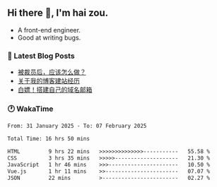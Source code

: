 ## Hi there 👋, I'm hai zou.

- A front-end engineer.
- Good at writing bugs.

### 📖 Latest Blog Posts
<!-- BLOG-POST-LIST:START -->
- [被裁员后，应该怎么做？](https://blog.izou.top/2025/01/layoff-experience/)
- [关于我的博客建站经历](https://blog.izou.top/2025/01/blog-site-build/)
- [白嫖！搭建自己的域名邮箱](https://blog.izou.top/2025/01/domain-mail/)
<!-- BLOG-POST-LIST:END -->

### 🕐 WakaTime
<!--START_SECTION:waka-->

```txt
From: 31 January 2025 - To: 07 February 2025

Total Time: 16 hrs 50 mins

HTML         9 hrs 22 mins   >>>>>>>>>>>>>>-----------   55.58 %
CSS          3 hrs 35 mins   >>>>>--------------------   21.30 %
JavaScript   1 hr 46 mins    >>>----------------------   10.50 %
Vue.js       1 hr 11 mins    >>-----------------------   07.07 %
JSON         22 mins         >------------------------   02.27 %
```

<!--END_SECTION:waka-->
